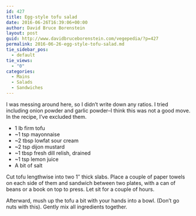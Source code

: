 ```yaml
---
id: 427
title: Egg-style tofu salad
date: 2016-06-26T16:39:06+00:00
author: David Bruce Borenstein
layout: post
guid: http://www.davidbruceborenstein.com/vegepedia/?p=427
permalink: 2016-06-26-egg-style-tofu-salad.md
tie_sidebar_pos:
  - default
tie_views:
  - "0"
categories:
  - Mains
  - Salads
  - Sandwiches
---
```

I was messing around here, so I didn&#8217;t write down any ratios. I tried including onion powder and garlic powder&#8211;I think this was not a good move. In the recipe, I&#8217;ve excluded them.

  * 1 lb firm tofu
  * ~1 tsp mayonnaise
  * ~2 tbsp lowfat sour cream
  * ~2 tsp dijon mustard
  * ~1 tbsp fresh dill relish, drained
  * ~1 tsp lemon juice
  * A bit of salt

Cut tofu lengthwise into two 1&#8243; thick slabs. Place a couple of paper towels on each side of them and sandwich between two plates, with a can of beans or a book on top to press. Let sit for a couple of hours.

Afterward, mush up the tofu a bit with your hands into a bowl. (Don&#8217;t go nuts with this). Gently mix all ingredients together.